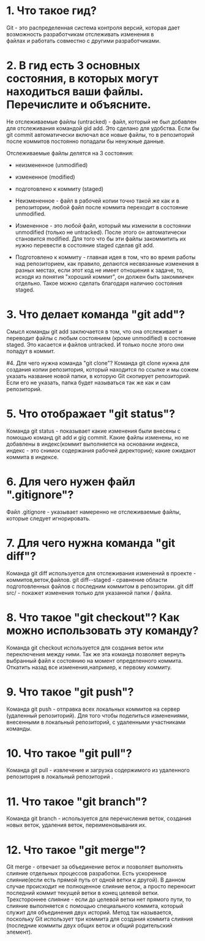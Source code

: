 # 1. Что такое гид?
 Git - это распределенная система контроля версий, которая дает возможность разработчикам отслеживать   изменения в   
файлах и работать совместно с другими разработчиками.

# 2. В гид есть 3 основных состояния, в которых могут находиться ваши файлы. Перечислите и объясните.
 Не отслеживаемые файлы (untracked) - файл, который не был добавлен для отслеживания командой gid add. Это сделано
 для удобства. Если бы git commit автоматически включал все новые файлы, то в репозиторий после коммитов постоянно 
 попадали бы ненужные данные.

 Отслеживаемые файлы делятся на 3 состояния: 
- неизмененное (unmodified)
- измененное (modified)
- подготовлено к коммиту (staged)
                                                                                
- Неизмененное - файл в рабочей копии точно такой же как и в репозитории, любой файл после коммита переходит в состояние
unmodified.

- Измененное - это любой файл, который мы изменили в состоянии unmodified (только не untracked). После этого он
автоматически становится modified. Для того что бы эти файлы закоммитить их нужно перевести
 в состояние staged сделав git add.
 
- Подготовлено к коммиту - главная идея в том, что во время работы над репозиторием, как правило, делаются несвязанные
изменения в разных местах, если этот код не имеет отношения к задаче, то, исходя из понятия "хороший коммит", он
должен быть закоммичен отдельно. Такое можно сделать благодаря наличию состояния staged.

# 3. Что делает команда "git add"?
 Смысл команды git add заключается в том, что она отслеживает и  переводит файлы с любым состоянием (кроме unmodified)
 в состояние staged. Это касается и файлов untracked. И только после этого они попадут в коммит.

#4. Для чего нужна команда "git clone"?
 Команда git clone нужна для создания копии репозитория, который находится по ссылке и мы сожем указать
 название новой папки, в которую Git скопирует репозиторий. Если его не указать, папка будет называться так же
 как и сам репозиторий.

# 5. Что отображает "git status"?
 Команда git status - показывает какие изменения были внесены с помощью команд git add и gig commit.
 Какие файлы изменены, но не добавлены в индекс(коммит выполняется на основании индекса, 
 индекс - это снимок содержания рабочей директории); какие ожидают коммита в индексе.

# 6. Для чего нужен файл ".gitignore"?
 Файл .gitignore - указывает намеренно не отслеживаемые файлы, которые следует игнорировать.

# 7. Для чего нужна команда "git diff"?
 Команда git diff используется для отслеживания изменений в проекте - коммитов,веток,файлов.
 git diff--staged - сравнение области подготовленных файлов с последним коммитом в репозитории.
 git diff src/ - покажет изменения только для указанной папки / файла. 
 
 # 8. Что такое "git checkout"? Как можно использовать эту команду?
 Команда git checkout используется для создания веток или переключения между ними. 
 Так же эта команда позволяет вернуть выбранный файл к состоянию на момент определенного коммита. 
 Откатить назад все изменения,например, к первому коммиту.

# 9. Что такое "git push"?
 Команда git push - отправка всех локальных коммитов на сервер (удаленный репозиторий). Для того
 чтобы поделиться изменениями, внесенными в локальный репозиторий, с удаленными участниками команды.
 
 # 10. Что такое "git pull"?
 Команда git pull - извлечение и загрузка содержимого из удаленного репозитория в локальный 
 репозиторий .
 
 # 11. Что такое "git branch"?
 Команда git branch - используется для перечисления веток, создания новых веток, удаления веток,
 переименовывания их. 
 
  # 12. Что такое "git merge"?
 Git merge - отвечает за объединение веток и позволяет выполнять слияние отдельных процессов разработки.
 Есть ускоренное слияние(если есть прямой путь от одной ветки к другой). В данном случае 
 происходит не полноценное слияние веток, а просто переносит последний коммит текущей ветки в конец целевой ветки. 
 Трехстороннее слияние - если до целевой ветки нет прямого пути, то слияние выполняется с помощью
 специального коммита, который служит для объединения двух историй. Метод так называется, поскольку 
 Git использует три коммита для создания коммита слияния (последние коммиты двух общих веток и общий 
 родительский элемент).